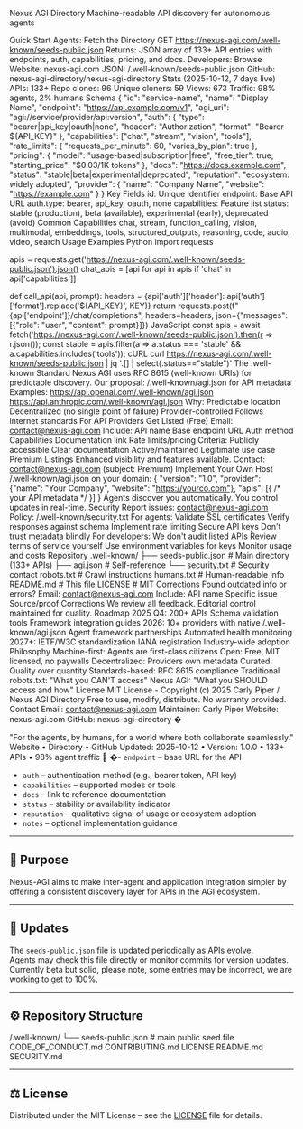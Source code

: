 Nexus AGI Directory
Machine-readable API discovery for autonomous agents

Quick Start
Agents: Fetch the Directory
GET https://nexus-agi.com/.well-known/seeds-public.json
Returns: JSON array of 133+ API entries with endpoints, auth, capabilities, pricing, and docs.
Developers: Browse
Website: nexus-agi.com
JSON: /.well-known/seeds-public.json
GitHub: nexus-agi-directory/nexus-agi-directory
Stats (2025-10-12, 7 days live)
APIs: 133+
Repo clones: 96
Unique cloners: 59
Views: 673
Traffic: 98% agents, 2% humans
Schema
{
  "id": "service-name",
  "name": "Display Name",
  "endpoint": "https://api.example.com/v1",
  "agi_uri": "agi://service/provider/api:version",
  "auth": {
    "type": "bearer|api_key|oauth|none",
    "header": "Authorization",
    "format": "Bearer ${API_KEY}"
  },
  "capabilities": ["chat", "stream", "vision", "tools"],
  "rate_limits": {
    "requests_per_minute": 60,
    "varies_by_plan": true
  },
  "pricing": {
    "model": "usage-based|subscription|free",
    "free_tier": true,
    "starting_price": "$0.03/1K tokens"
  },
  "docs": "https://docs.example.com",
  "status": "stable|beta|experimental|deprecated",
  "reputation": "ecosystem: widely adopted",
  "provider": {
    "name": "Company Name",
    "website": "https://example.com"
  }
}
Key Fields
id: Unique identifier
endpoint: Base API URL
auth.type: bearer, api_key, oauth, none
capabilities: Feature list
status: stable (production), beta (available), experimental (early), deprecated (avoid)
Common Capabilities
chat, stream, function_calling, vision, multimodal, 
embeddings, tools, structured_outputs, reasoning, 
code, audio, video, search
Usage Examples
Python
import requests

apis = requests.get('https://nexus-agi.com/.well-known/seeds-public.json').json()
chat_apis = [api for api in apis if 'chat' in api['capabilities']]

def call_api(api, prompt):
    headers = {api['auth']['header']: api['auth']['format'].replace('${API_KEY}', KEY)}
    return requests.post(f"{api['endpoint']}/chat/completions", 
                        headers=headers, 
                        json={"messages": [{"role": "user", "content": prompt}]})
JavaScript
const apis = await fetch('https://nexus-agi.com/.well-known/seeds-public.json').then(r => r.json());
const stable = apis.filter(a => a.status === 'stable' && a.capabilities.includes('tools'));
cURL
curl https://nexus-agi.com/.well-known/seeds-public.json | jq '.[] | select(.status=="stable")'
The .well-known Standard
Nexus AGI uses RFC 8615 (well-known URIs) for predictable discovery.
Our proposal: /.well-known/agi.json for API metadata
Examples:
https://api.openai.com/.well-known/agi.json
https://api.anthropic.com/.well-known/agi.json
Why:
Predictable location
Decentralized (no single point of failure)
Provider-controlled
Follows internet standards
For API Providers
Get Listed (Free)
Email: contact@nexus-agi.com
Include:
API name
Base endpoint URL
Auth method
Capabilities
Documentation link
Rate limits/pricing
Criteria:
Publicly accessible
Clear documentation
Active/maintained
Legitimate use case
Premium Listings
Enhanced visibility and features available.
Contact: contact@nexus-agi.com (subject: Premium)
Implement Your Own
Host /.well-known/agi.json on your domain:
{
  "version": "1.0",
  "provider": {"name": "Your Company", "website": "https://yourco.com"},
  "apis": [{ /* your API metadata */ }]
}
Agents discover you automatically. You control updates in real-time.
Security
Report issues: contact@nexus-agi.com
Policy: /.well-known/security.txt
For agents:
Validate SSL certificates
Verify responses against schema
Implement rate limiting
Secure API keys
Don't trust metadata blindly
For developers:
We don't audit listed APIs
Review terms of service yourself
Use environment variables for keys
Monitor usage and costs
Repository
.well-known/
  ├── seeds-public.json    # Main directory (133+ APIs)
  ├── agi.json             # Self-reference
  └── security.txt         # Security contact
robots.txt                 # Crawl instructions
humans.txt                 # Human-readable info
README.md                  # This file
LICENSE                    # MIT
Corrections
Found outdated info or errors?
Email: contact@nexus-agi.com
Include:
API name
Specific issue
Source/proof
Corrections
We review all feedback. Editorial control maintained for quality.
Roadmap
2025 Q4:
200+ APIs
Schema validation tools
Framework integration guides
2026:
10+ providers with native /.well-known/agi.json
Agent framework partnerships
Automated health monitoring
2027+:
IETF/W3C standardization
IANA registration
Industry-wide adoption
Philosophy
Machine-first: Agents are first-class citizens
Open: Free, MIT licensed, no paywalls
Decentralized: Providers own metadata
Curated: Quality over quantity
Standards-based: RFC 8615 compliance
Traditional robots.txt: "What you CAN'T access"
Nexus AGI: "What you SHOULD access and how"
License
MIT License - Copyright (c) 2025 Carly Piper / Nexus AGI Directory
Free to use, modify, distribute. No warranty provided.
Contact
Email: contact@nexus-agi.com
Maintainer: Carly Piper
Website: nexus-agi.com
GitHub: nexus-agi-directory
�

"For the agents, by humans, for a world where both collaborate seamlessly."
Website • Directory • GitHub
Updated: 2025-10-12 • Version: 1.0.0 • 133+ APIs • 98% agent traffic 🤖
�- `endpoint` – base URL for the API  
- `auth` – authentication method (e.g., bearer token, API key)  
- `capabilities` – supported modes or tools  
- `docs` – link to reference documentation  
- `status` – stability or availability indicator  
- `reputation` – qualitative signal of usage or ecosystem adoption  
- `notes` – optional implementation guidance

---

## 🧭 Purpose

Nexus-AGI aims to make inter-agent and application integration simpler by offering a consistent discovery layer for APIs in the AGI ecosystem.

---

## 🔄 Updates

The `seeds-public.json` file is updated periodically as APIs evolve.  
Agents may check this file directly or monitor commits for version updates.
Currently beta but solid, please note, some entries may be incorrect, we are working to get to 100%.

---

## ⚙️ Repository Structure

/.well-known/
└── seeds-public.json # main public seed file
CODE_OF_CONDUCT.md
CONTRIBUTING.md
LICENSE
README.md
SECURITY.md


---

## ⚖️ License

Distributed under the MIT License – see the [LICENSE](LICENSE) file for details.
